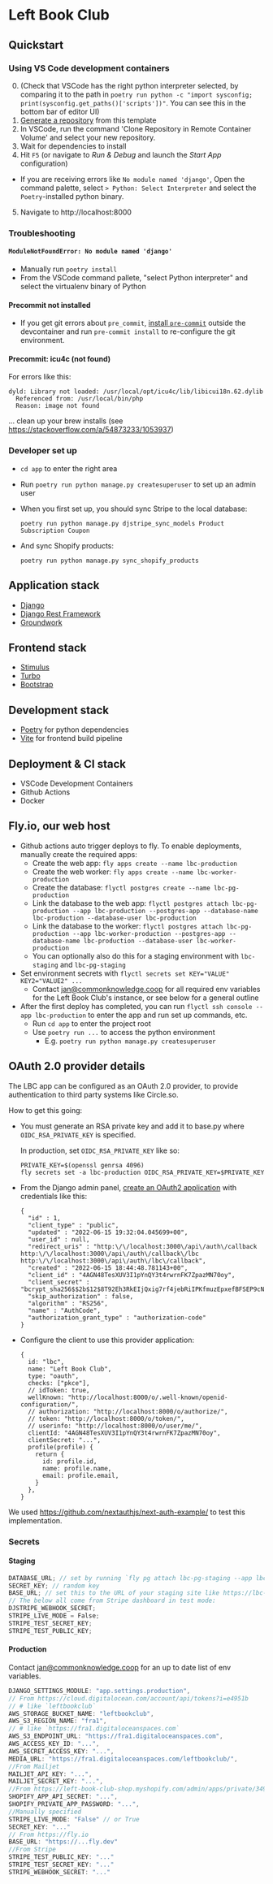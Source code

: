 # Left Book Club

## Quickstart

### Using VS Code development containers

0. (Check that VSCode has the right python interpreter selected, by comparing it to the path in `poetry run python -c "import sysconfig; print(sysconfig.get_paths()['scripts'])"`. You can see this in the bottom bar of editor UI)
1. [Generate a repository](https://github.com/commonknowledge/groundwork-starter-template/generate) from this template
2. In VSCode, run the command 'Clone Repository in Remote Container Volume' and select your new repository.
3. Wait for dependencies to install
4. Hit `F5` (or navigate to _Run & Debug_ and launch the _Start App_ configuration)

- If you are receiving errors like `No module named 'django'`, Open the command palette, select `> Python: Select Interpreter` and select the `Poetry`-installed python binary.

5. Navigate to http://localhost:8000

### Troubleshooting

#### `ModuleNotFoundError: No module named 'django'`

- Manually run `poetry install`
- From the VSCode command pallete, "select Python interpreter" and select the virtualenv binary of Python

#### Precommit not installed

- If you get git errors about `pre_commit`, [install `pre-commit`](https://formulae.brew.sh/formula/pre-commit) outside the devcontainer and run `pre-commit install` to re-configure the git environment.

#### Precommit: icu4c (not found)

For errors like this:

```
dyld: Library not loaded: /usr/local/opt/icu4c/lib/libicui18n.62.dylib
  Referenced from: /usr/local/bin/php
  Reason: image not found
```

... clean up your brew installs (see https://stackoverflow.com/a/54873233/1053937)

### Developer set up

- `cd app` to enter the right area
- Run `poetry run python manage.py createsuperuser` to set up an admin user
- When you first set up, you should sync Stripe to the local database:

  ```
  poetry run python manage.py djstripe_sync_models Product Subscription Coupon
  ```

- And sync Shopify products:

  ```
  poetry run python manage.py sync_shopify_products
  ```

## Application stack

- [Django](https://www.djangoproject.com/)
- [Django Rest Framework](https://groundwork.commonknowledge.coop)
- [Groundwork](https://groundwork.commonknowledge.coop)

## Frontend stack

- [Stimulus](https://stimulus.hotwired.dev/)
- [Turbo](https://turbo.hotwired.dev/)
- [Bootstrap](https://groundwork.commonknowledge.coop)

## Development stack

- [Poetry](https://python-poetry.org/) for python dependencies
- [Vite](https://vitejs.dev/) for frontend build pipeline

## Deployment & CI stack

- VSCode Development Containers
- Github Actions
- Docker

## Fly.io, our web host

- Github actions auto trigger deploys to fly. To enable deployments, manually create the required apps:
  - Create the web app: `fly apps create --name lbc-production`
  - Create the web worker: `fly apps create --name lbc-worker-production`
  - Create the database: `flyctl postgres create --name lbc-pg-production`
  - Link the database to the web app: `flyctl postgres attach lbc-pg-production --app lbc-production --postgres-app --database-name lbc-production --database-user lbc-production`
  - Link the database to the worker: `flyctl postgres attach lbc-pg-production --app lbc-worker-production --postgres-app --database-name lbc-production --database-user lbc-worker-production`
  - You can optionally also do this for a staging environment with `lbc-staging` and `lbc-pg-staging`
- Set environment secrets with `flyctl secrets set KEY="VALUE" KEY2="VALUE2" ...`
  - Contact jan@commonknowledge.coop for all required env variables for the Left Book Club's instance, or see below for a general outline
- After the first deploy has completed, you can run `flyctl ssh console --app lbc-production` to enter the app and run set up commands, etc.
  - Run `cd app` to enter the project root
  - Use `poetry run ...` to access the python environment
    - E.g. `poetry run python manage.py createsuperuser`

## OAuth 2.0 provider details

The LBC app can be configured as an OAuth 2.0 provider, to provide authentication to third party systems like Circle.so.

How to get this going:

- You must generate an RSA private key and add it to base.py where `OIDC_RSA_PRIVATE_KEY` is specified.

  In production, set `OIDC_RSA_PRIVATE_KEY` like so:

  ```
  PRIVATE_KEY=$(openssl genrsa 4096)
  fly secrets set -a lbc-production OIDC_RSA_PRIVATE_KEY=$PRIVATE_KEY
  ```

- From the Django admin panel, [create an OAuth2 application](http://localhost:8000/django/oauth2_provider/application) with credentials like this:

  ```
  {
    "id" : 1,
    "client_type" : "public",
    "updated" : "2022-06-15 19:32:04.045699+00",
    "user_id" : null,
    "redirect_uris" : "http:\/\/localhost:3000\/api\/auth\/callback http:\/\/localhost:3000\/api\/auth\/callback\/lbc http:\/\/localhost:3000\/api\/auth\/lbc\/callback",
    "created" : "2022-06-15 18:44:48.781143+00",
    "client_id" : "4AGN48TesXUV3I1pYnQY3t4rwrnFK7ZpazMN70oy",
    "client_secret" : "bcrypt_sha256$$2b$12$8T92Eh3RkEIjQxig7rf4jebRiIPKfmuzEpxefBFSEP9cNg2\/bpk5S",
    "skip_authorization" : false,
    "algorithm" : "RS256",
    "name" : "AuthCode",
    "authorization_grant_type" : "authorization-code"
  }
  ```

- Configure the client to use this provider application:
  ```
  {
    id: "lbc",
    name: "Left Book Club",
    type: "oauth",
    checks: ["pkce"],
    // idToken: true,
    wellKnown: "http://localhost:8000/o/.well-known/openid-configuration/",
    // authorization: "http://localhost:8000/o/authorize/",
    // token: "http://localhost:8000/o/token/",
    // userinfo: "http://localhost:8000/o/user/me/",
    clientId: "4AGN48TesXUV3I1pYnQY3t4rwrnFK7ZpazMN70oy",
    clientSecret: "...",
    profile(profile) {
      return {
        id: profile.id,
        name: profile.name,
        email: profile.email,
      }
    },
  }
  ```

We used https://github.com/nextauthjs/next-auth-example/ to test this implementation.

### Secrets

#### Staging

```js
DATABASE_URL; // set by running `fly pg attach lbc-pg-staging --app lbc-staging` or similar
SECRET_KEY; // random key
BASE_URL; // set this to the URL of your staging site like https://lbc-staging.fly.dev
// The below all come from Stripe dashboard in test mode:
DJSTRIPE_WEBHOOK_SECRET;
STRIPE_LIVE_MODE = False;
STRIPE_TEST_SECRET_KEY;
STRIPE_TEST_PUBLIC_KEY;
```

#### Production

Contact jan@commonknowledge.coop for an up to date list of env variables.

```js
DJANGO_SETTINGS_MODULE: "app.settings.production",
// From https://cloud.digitalocean.com/account/api/tokens?i=e4951b
// # like `leftbookclub`
AWS_STORAGE_BUCKET_NAME: "leftbookclub",
AWS_S3_REGION_NAME: "fra1",
// # like `https://fra1.digitaloceanspaces.com`
AWS_S3_ENDPOINT_URL: "https://fra1.digitaloceanspaces.com",
AWS_ACCESS_KEY_ID: "...",
AWS_SECRET_ACCESS_KEY: "...",
MEDIA_URL: "https://fra1.digitaloceanspaces.com/leftbookclub/",
//From Mailjet
MAILJET_API_KEY: "...",
MAILJET_SECRET_KEY: "...",
//From https://left-book-club-shop.myshopify.com/admin/apps/private/349095133417
SHOPIFY_APP_API_SECRET: "...",
SHOPIFY_PRIVATE_APP_PASSWORD: "...",
//Manually specified
STRIPE_LIVE_MODE: "False" // or True
SECRET_KEY: "..."
// From https://fly.io
BASE_URL: "https://...fly.dev"
//From Stripe
STRIPE_TEST_PUBLIC_KEY: "..."
STRIPE_TEST_SECRET_KEY: "..."
STRIPE_WEBHOOK_SECRET: "..."
```
